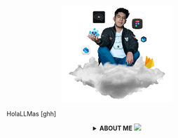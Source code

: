 <div align="center">
<a href="http://www.bastndev.com/">
<img width="50%" src="@bastndev/IMG/Gif/gohit.gif" title="bastndev.com">
</a>
</div>

<p>HolaLLMas [ghh]</p>

<!-- code IMG -->
<details >
<summary align="center" open><b>ABOUT ME</b> <img width="12px" src="https://raw.githubusercontent.com/bastndev/GitHub_Emoji.gif/main/assets/gif/vr%20(14).gif"> </summary>
<!-- </br> -->
<div >
<img align="left" width="15%" src="@bastndev/IMG/blok.png"/>
<img align="right" width="15%" src="@bastndev/IMG/blok.png"/>
  [ghh]: <h6>
    Hey, I'm <a href="https://www.linkedin.com/in/bastndev/">Gohit bastian </a>and I'm from Peru 🇵🇪. Currently, I'm working<a href="https://www.bastndev.com/"> @bastndev </a>. In my personal projects .I'm interested in developing applications that have integrated artificial intelligence. If you want me to be part of your team, you can <img width="15px" src="https://raw.githubusercontent.com/bastndev/GitHub_Emoji.gif/main/assets/gif/dt%20(83).gif"> 
  </h6>
  <h5 align="center">
  ➥ <a href="https://www.linkedin.com/in/bastndev/" > My interests: </a> • Artificial Intelligence | • Mobile Development | • UI/UX
    </h5>
</div>

<!-- <h1 align="center">Github Metrics </h1> -->
[![Ashutosh's github activity graph](https://github-readme-activity-graph.vercel.app/graph?username=bastndev&bg_color=0d1117&color=96989C&line=00b3ff&point=f9fafa&area=true&hide_border=true)](https://github.com/ashutosh00710/github-readme-activity-graph)



<div >
<p><img align="left" width="20%" src="https://profile-counter.glitch.me/{bastndev}/count.svg"/></p>
<p><img align="right" width="20%" src="https://profile-counter.glitch.me/{bastndev}/count.svg"/></p>
<h6 >Our team is composed of passionate developers dedicated to customizing and providing exclusive materials for your GitHub profile. Here, you will find a wide range of resources that will help you stand out and enhance your presence on this collaborative development platform. From custom themes to project templates, we are committed to providing you with the necessary tools.</h6>



</div>

</details>

